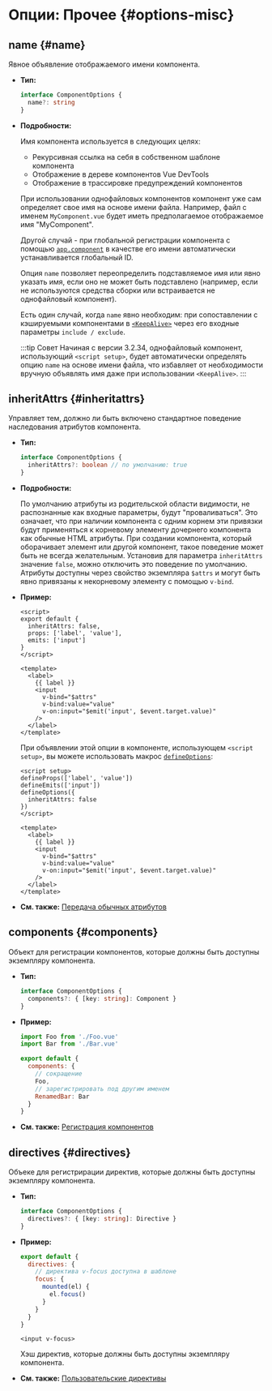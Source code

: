 # Опции: Прочее {#options-misc}

## name {#name}

Явное объявление отображаемого имени компонента.

- **Тип:**

  ```ts
  interface ComponentOptions {
    name?: string
  }
  ```

- **Подробности:**

  Имя компонента используется в следующих целях:

  - Рекурсивная ссылка на себя в собственном шаблоне компонента
  - Отображение в дереве компонентов Vue DevTools
  - Отображение в трассировке предупреждений компонентов

  При использовании однофайловых компонентов компонент уже сам определяет свое имя на основе имени файла. Например, файл с именем `MyComponent.vue` будет иметь предполагаемое отображаемое имя "MyComponent".

  Другой случай - при глобальной регистрации компонента с помощью [`app.component`](/api/application#app-component) в качестве его имени автоматически устанавливается глобальный ID.

  Опция `name` позволяет переопределить подставляемое имя или явно указать имя, если оно не может быть подставлено (например, если не используются средства сборки или встраивается не однофайловый компонент).

  Есть один случай, когда `name` явно необходим: при сопоставлении с кэшируемыми компонентами в [`<KeepAlive>`](/guide/built-ins/keep-alive) через его входные параметры `include / exclude`.

  :::tip Совет
  Начиная с версии 3.2.34, однофайловый компонент, использующий `<script setup>`, будет автоматически определять опцию `name` на основе имени файла, что избавляет от необходимости вручную объявлять имя даже при использовании `<KeepAlive>`.
  :::

## inheritAttrs {#inheritattrs}

Управляет тем, должно ли быть включено стандартное поведение наследования атрибутов компонента.

- **Тип:**

  ```ts
  interface ComponentOptions {
    inheritAttrs?: boolean // по умолчанию: true
  }
  ```

- **Подробности:**

  По умолчанию атрибуты из родительской области видимости, не распознанные как входные параметры, будут "проваливаться". Это означает, что при наличии компонента с одним корнем эти привязки будут применяться к корневому элементу дочернего компонента как обычные HTML атрибуты. При создании компонента, который оборачивает элемент или другой компонент, такое поведение может быть не всегда желательным. Установив для параметра `inheritAttrs` значение `false`, можно отключить это поведение по умолчанию. Атрибуты доступны через свойство экземпляра `$attrs` и могут быть явно привязаны к некорневому элементу с помощью `v-bind`.

- **Пример:**

  <div class="options-api">

  ```vue
  <script>
  export default {
    inheritAttrs: false,
    props: ['label', 'value'],
    emits: ['input']
  }
  </script>

  <template>
    <label>
      {{ label }}
      <input
        v-bind="$attrs"
        v-bind:value="value"
        v-on:input="$emit('input', $event.target.value)"
      />
    </label>
  </template>
  ```

  </div>
  <div class="composition-api">

  При объявлении этой опции в компоненте, использующем `<script setup>`, вы можете использовать макрос [`defineOptions`](/api/sfc-script-setup#defineoptions):

  ```vue
  <script setup>
  defineProps(['label', 'value'])
  defineEmits(['input'])
  defineOptions({
    inheritAttrs: false
  })
  </script>

  <template>
    <label>
      {{ label }}
      <input
        v-bind="$attrs"
        v-bind:value="value"
        v-on:input="$emit('input', $event.target.value)"
      />
    </label>
  </template>
  ```

  </div>

- **См. также:** [Передача обычных атрибутов](/guide/components/attrs)

## components {#components}

Объект для регистрации компонентов, которые должны быть доступны экземпляру компонента.

- **Тип:**

  ```ts
  interface ComponentOptions {
    components?: { [key: string]: Component }
  }
  ```

- **Пример:**

  ```js
  import Foo from './Foo.vue'
  import Bar from './Bar.vue'

  export default {
    components: {
      // сокращение
      Foo,
      // зарегистрировать под другим именем
      RenamedBar: Bar
    }
  }
  ```

- **См. также:** [Регистрация компонентов](/guide/components/registration)

## directives {#directives}

Объеке для регистрирации директив, которые должны быть доступны экземпляру компонента.

- **Тип:**

  ```ts
  interface ComponentOptions {
    directives?: { [key: string]: Directive }
  }
  ```

- **Пример:**

  ```js
  export default {
    directives: {
      // директива v-focus доступна в шаблоне
      focus: {
        mounted(el) {
          el.focus()
        }
      }
    }
  }
  ```

  ```vue-html
  <input v-focus>
  ```

  Хэш директив, которые должны быть доступны экземпляру компонента.

- **См. также:** [Пользовательские директивы](/guide/reusability/custom-directives)
